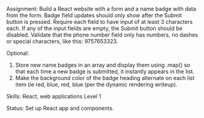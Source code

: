 Assignment: Build a React website with a form and a name badge with data from the form.
Badge field updates should only show after the Submit button is pressed.
Require each field to have input of at least 3 characters each.
If any of the input fields are empty, the Submit button should be disabled.
Validate that the phone number field only has numbers, no dashes or special characters, like this: 9757653323.

Optional:
1. Store new name badges in an array and display them using .map() so that each time a new badge is submitted, it instantly appears in the list.
2. Make the background color of the badge heading alternate on each list item (ie red, blue, red, blue (per the dynamic rendering writeup).

Skills: React, web applications Level 1

Status: Set up React app and components.